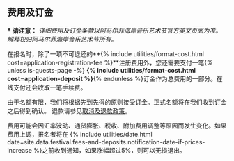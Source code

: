 ## 费用及订金

**†** **请注意：** *详细费用及订金条款以阿马尔菲海岸音乐艺术节官方英文页面为准。解释权归阿马尔菲海岸音乐艺术节所有。*

在报名时，除了一项不可退还的**{% include utilities/format-cost.html cost=application-registration-fee %}**注册费用外，您还需要支付一笔{% unless is-guests-page -%}
**{% include utilities/format-cost.html cost=application-deposit %}**{% endunless %}订金作为总费用的一部分。在线支付还会收取一笔手续费。
 
由于名额有限，我们将根据先到先得的原则接受订金。正式名额将在我们收到订金之后得到确认。
退款请参见[取消及退款政策](#cancellation-policy-refunds)。
 
费用可能会因汇率波动、通货膨胀、税收、附加费用调整等原因而发生变化。如果费用上调，报名者将在 {% include utilities/date.html date=site.data.festival.fees-and-deposits.notification-date-if-prices-increase %}之前收到通知，如果涨幅超过5%，则可以无损退出。
